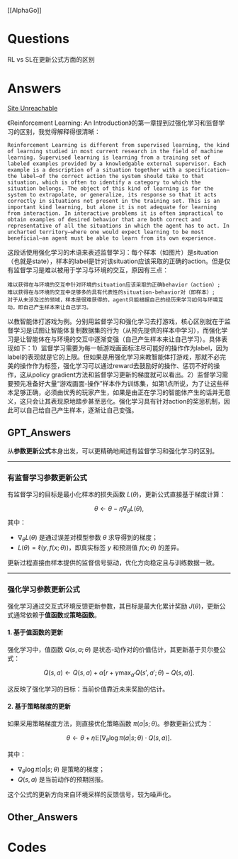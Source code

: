 [[AlphaGo]]

# Questions
RL vs SL在更新公式方面的区别

# Answers
[Site Unreachable](https://www.zhihu.com/question/361099606/answer/1853785280?utm_psn=1850573945666932736)

《Reinforcement Learning: An Introduction》的第一章提到过强化学习和监督学习的区别，我觉得解释得很清晰：

    Reinforcement Learning is different from supervised learning, the kind of learning studied in most current research in the field of machine learning. Supervised learning is learning from a training set of labeled examples provided by a knowledgable external supervisor. Each example is a description of a situation together with a specification—the label—of the correct action the system should take to that situation, which is often to identify a category to which the situation belongs. The object of this kind of learning is for the system to extrapolate, or generalize, its response so that it acts correctly in situations not present in the training set. This is an important kind learning, but alone it is not adequate for learning from interaction. In interactive problems it is often impractical to obtain examples of desired behavior that are both correct and representative of all the situations in which the agent has to act. In uncharted territory—where one would expect learning to be most beneficial—an agent must be able to learn from its own experience.

这段话使用强化学习的术语来表述监督学习：每个样本（如图片）是situation（也就是state），样本的label是针对该situation应该采取的正确的action。但是仅有监督学习是难以被用于学习与环境的交互，原因有三点：

    难以获得在与环境的交互中针对环境的situation应该采取的正确behavior（action）;
    难以获得在与环境的交互中足够多的具有代表性的situation-behavior对（即样本）;
    对于从未涉及过的领域，样本是很难获得的，agent只能根据自己的经历来学习如何与环境互动，即自己产生样本来让自己学习。

以教智能体打游戏为例。分别用监督学习和强化学习去打游戏，核心区别就在于监督学习是试图让智能体复制数据集的行为（从预先提供的样本中学习），而强化学习是让智能体在与环境的交互中逐渐变强（自己产生样本来让自己学习）。具体表现如下：1）监督学习需要为每一帧游戏画面标注尽可能好的操作作为label，因为label的表现就是它的上限。但如果是用强化学习来教智能体打游戏，那就不必完美的操作作为标签，强化学习可以通过reward去鼓励好的操作、惩罚不好的操作，这从policy gradient方法和监督学习更新的梯度就可以看出。2）监督学习需要预先准备好大量“游戏画面-操作”样本作为训练集，如第1点所说，为了让这些样本足够正确，必须由优秀的玩家产生，如果是由正在学习的智能体产生的话并无意义，这只会让其表现原地踏步甚至恶化。强化学习具有针对action的奖惩机制，因此可以自己给自己产生样本，逐渐让自己变强。




## GPT_Answers
从**参数更新公式**本身出发，可以更精确地阐述有监督学习和强化学习的区别。

---

### 有监督学习参数更新公式
有监督学习的目标是最小化样本的损失函数 $L(\theta)$，更新公式直接基于梯度计算：

$$\theta \leftarrow \theta - \eta \nabla_\theta L(\theta),$$
其中：
- $\nabla_\theta L(\theta)$ 是通过误差对模型参数 $\theta$ 求导得到的梯度；
- $L(\theta) = \ell(y, f(x; \theta))$，即真实标签 $y$ 和预测值 $f(x; \theta)$ 的差异。

更新过程直接由样本提供的监督信号驱动，优化方向稳定且与训练数据一致。

---

### 强化学习参数更新公式
强化学习通过交互式环境反馈更新参数，其目标是最大化累计奖励 $J(\theta)$，更新公式通常依赖于**值函数**或**策略函数**。

#### 1. **基于值函数的更新**
强化学习中，值函数 $Q(s, a; \theta)$ 是状态-动作对的价值估计，其更新基于贝尔曼公式：

$$Q(s, a) \leftarrow Q(s, a) + \alpha \left[ r + \gamma \max_{a'} Q(s', a'; \theta) - Q(s, a) \right].$$

这反映了强化学习的目标：当前价值靠近未来奖励的估计。

#### 2. **基于策略梯度的更新**
如果采用策略梯度方法，则直接优化策略函数 $\pi(a|s; \theta)$。参数更新公式为：

$$\theta \leftarrow \theta + \eta \mathbb{E} \left[ \nabla_\theta \log \pi(a|s; \theta) \cdot Q(s, a) \right].$$

其中：
- $\nabla_\theta \log \pi(a|s; \theta)$ 是策略的梯度；
- $Q(s, a)$ 是当前动作的预期回报。

这个公式的更新方向来自环境采样的反馈信号，较为噪声化。

## Other_Answers


# Codes

```python

```
